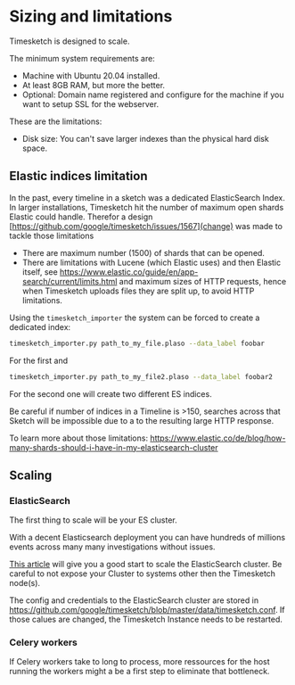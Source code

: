 # Sizing and limitations

Timesketch is designed to scale.

The minimum system requirements are:

- Machine with Ubuntu 20.04 installed.
- At least 8GB RAM, but more the better.
- Optional: Domain name registered and configure for the machine if you want to setup SSL for the webserver.

These are the limitations:

- Disk size: You can't save larger indexes than the physical hard disk space.

## Elastic indices limitation

In the past, every timeline in a sketch was a dedicated ElasticSearch Index. In larger installations, Timesketch hit the number of maximum open shards Elastic could handle.
Therefor a design [https://github.com/google/timesketch/issues/1567](change) was made to tackle those limitations

- There are maximum number (1500) of shards that can be opened.
- There are limitations with Lucene (which Elastic uses) and then Elastic itself, see https://www.elastic.co/guide/en/app-search/current/limits.html and maximum sizes of HTTP requests, hence when Timesketch uploads files they are split up, to avoid HTTP limitations.

Using the `timesketch_importer` the system can be forced to create a dedicated index:

```bash
timesketch_importer.py path_to_my_file.plaso --data_label foobar
```

For the first and

```bash
timesketch_importer.py path_to_my_file2.plaso --data_label foobar2
```

For the second one will create two different ES indices.

Be careful if number of indices in a Timeline is >150, searches across that Sketch will be impossible due to a to the resulting large HTTP response.

To learn more about those limitations: https://www.elastic.co/de/blog/how-many-shards-should-i-have-in-my-elasticsearch-cluster

## Scaling

### ElasticSearch

The first thing to scale will be your ES cluster.

With a decent Elasticsearch deployment you can have hundreds of millions events across many many investigations without issues.

[This article](https://edward-cernera.medium.com/deploy-a-multi-node-elasticsearch-instance-with-docker-compose-ef63625f246e) will give you a good start to scale the ElasticSearch cluster. Be careful to not expose your Cluster to systems other then the Timesketch node(s).

The config and credentials to the ElasticSearch cluster are stored in https://github.com/google/timesketch/blob/master/data/timesketch.conf. If those calues are changed, the Timesketch Instance needs to be restarted.

### Celery workers

If Celery workers take to long to process, more ressources for the host running the workers might a be a first step to eliminate that bottleneck.
